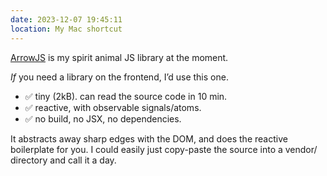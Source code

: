 ```yaml
---
date: 2023-12-07 19:45:11
location: My Mac shortcut
---
```


[ArrowJS](https://www.arrow-js.com) is my spirit animal JS library at the moment.

_If_ you need a library on the frontend, I’d use this one.

- ✅ tiny (2kB). can read the source code in 10 min.
- ✅ reactive, with observable signals/atoms.
- ✅ no build, no JSX, no dependencies.

It abstracts away sharp edges with the DOM, and does the reactive boilerplate for you. I could
easily just copy-paste the source into a vendor/ directory and call it a day.
